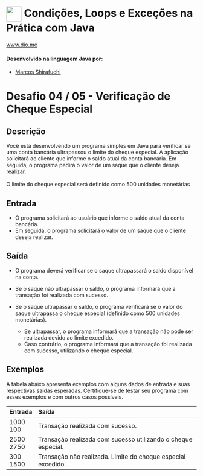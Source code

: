 # <img align="center" width="40px" src="https://hermes.digitalinnovation.one/assets/diome/logo-minimized.png"> Condições, Loops e Exceções na Prática com Java
www.dio.me


#### Desenvolvido na linguagem Java por:
- [Marcos Shirafuchi](https://github.com/marcosfshirafuchi)
# Desafio 04 / 05 - Verificação de Cheque Especial
## Descrição
Você está desenvolvendo um programa simples em Java para verificar se uma conta bancária ultrapassou o limite do cheque especial. A aplicação solicitará ao cliente que informe o saldo atual da conta bancária. Em seguida, o programa pedirá o valor de um saque que o cliente deseja realizar.
<br><br>
O limite do cheque especial será definido como 500 unidades monetárias

## Entrada


* O programa solicitará ao usuário que informe o saldo atual da conta bancária.
* Em seguida, o programa solicitará o valor de um saque que o cliente deseja realizar.


## Saída

* O programa deverá verificar se o saque ultrapassará o saldo disponível na conta.

* Se o saque não ultrapassar o saldo, o programa informará que a transação foi realizada com sucesso.
* Se o saque ultrapassar o saldo, o programa verificará se o valor do saque ultrapassa o cheque especial (definido como 500 unidades monetárias).
  * Se ultrapassar, o programa informará que a transação não pode ser realizada devido ao limite excedido.
  * Caso contrário, o programa informará que a transação foi realizada com sucesso, utilizando o cheque especial.
  
## Exemplos
A tabela abaixo apresenta exemplos com alguns dados de entrada e suas respectivas saídas esperadas. Certifique-se de testar seu programa com esses exemplos e com outros casos possíveis.
<table>
  <thead>
    <tr align="left">
      <th>Entrada</th>
      <th>Saída</th>
    </tr>
  </thead>
  <tbody align="left">
    <tr>
      <td>1000<br>
100
      </td>
      <td>Transação realizada com sucesso.
      </td>
    </tr>
    <tr>
      <td>2500 <br>
2750
      </td>
      <td>Transação realizada com sucesso utilizando o cheque especial.</td>
    </tr>
    <tr>
      <td>300<br>
1500</td>
      <td>Transação não realizada. Limite do cheque especial excedido.</td>   
    </tr>
  </tbody>
  <tfoot></tfoot>
</table>





